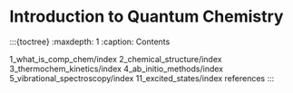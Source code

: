 # Introduction to Quantum Chemistry

:::{toctree}
:maxdepth: 1
:caption: Contents

1_what_is_comp_chem/index
2_chemical_structure/index
3_thermochem_kinetics/index
4_ab_initio_methods/index
5_vibrational_spectroscopy/index
11_excited_states/index
references
:::


